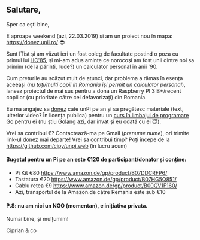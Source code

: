 ## Salutare,

Sper ca ești bine,

E aproape weekend (azi, 22.03.2019) și am un proiect nou în mapa: https://donez.unii.ro/ 😎

Sunt ITist și am văzut ieri un fost coleg de facultate postind o poza cu primul lui [HC'85](https://duckduckgo.com/?q=hc+85+calculator+romanesc&iax=images&ia=images&iaf=type%3Aphoto-photo), și mi-am adus aminte ce norocoși am fost unii dintre noi sa primim (de la părinti, rude?) un calculator personal în anii '90.

Cum preturile au scăzut mult de atunci, dar problema a rămas în esența aceeași (_nu toți/multi copii în Romania își permit un calculator personal_), lansez proiectul de mai sus pentru a dona un Raspberry PI 3 B+/recent copiilor (cu prioritate către cei defavorizați) din Romania.

Eu ma angajez sa [donez](https://donez.unpi.ro/) cate unPi pe an și sa pregătesc materiale (text, ulterior video? În licența publica) pentru un [curs în limbajul de programare Go](https://go.unpi.ro/) pentru ei (nu știu [Golang](https://go-tour-ro.appspot.com/) azi, dar invat și eu odată cu ei 😇).

Vrei sa contribui €? Contactează-ma pe Gmail (_prenume.nume_), ori trimite link-ul [donez](https://donez.unpi.ro/) mai departe!
Vrei sa contribui timp? Poți începe de la https://github.com/cipy/unpi.web (în lucru acum)

#### Bugetul pentru un Pi pe an este €120 de participant/donator și conține:

- Pi Kit €80 https://www.amazon.de/gp/product/B07DDCRFP6/
- Tastatura €20 https://www.amazon.de/gp/product/B07HG5Q851/
- Cablu rețea €9 https://www.amazon.de/gp/product/B00QV1F160/
- Azi, transportul de la Amazon.de către Remania este sub €10


#### P.S: nu am nici un NGO (momentan), e inițiativa privata.


Numai bine, și mulțumim!

Ciprian & co
